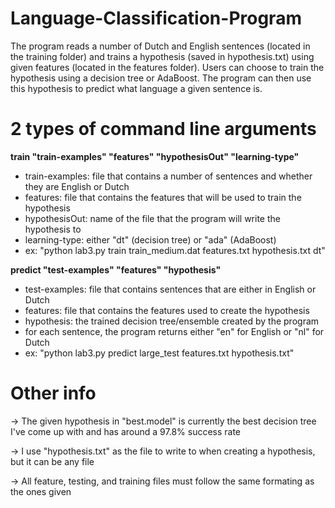 # Language-Classification-Program

The program reads a number of Dutch and English sentences (located in the training folder) and trains a hypothesis (saved in hypothesis.txt) using given features (located in the features folder). Users can choose to train the hypothesis using a decision tree or AdaBoost. The program can then use this hypothesis to predict what language a given sentence is.


# 2 types of command line arguments

**train "train-examples" "features" "hypothesisOut" "learning-type"**
- train-examples: file that contains a number of sentences and whether they are English or Dutch
- features: file that contains the features that will be used to train the hypothesis
- hypothesisOut: name of the file that the program will write the hypothesis to
- learning-type: either "dt" (decision tree) or "ada" (AdaBoost)
- ex: "python lab3.py train train_medium.dat features.txt hypothesis.txt dt"

**predict "test-examples" "features" "hypothesis"**
- test-examples: file that contains sentences that are either in English or Dutch
- features: file that contains the features used to create the hypothesis
- hypothesis: the trained decision tree/ensemble created by the program
- for each sentence, the program returns either "en" for English or "nl" for Dutch
- ex: "python lab3.py predict large_test features.txt hypothesis.txt"


# Other info
-> The given hypothesis in "best.model" is currently the best decision tree I've come up with and has around a 97.8% success rate 

-> I use "hypothesis.txt" as the file to write to when creating a hypothesis, but it can be any file

-> All feature, testing, and training files must follow the same formating as the ones given
